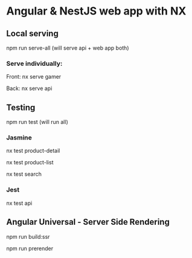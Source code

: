 

# Angular & NestJS web app with NX

## Local serving
npm run serve-all (will serve api + web app both)

### Serve individually:

Front: nx serve gamer 

Back: nx serve api

## Testing
npm run test (will run all)
### Jasmine
nx test product-detail

nx test product-list

nx test search

### Jest

nx test api

## Angular Universal - Server Side Rendering
npm run build:ssr

npm run prerender
